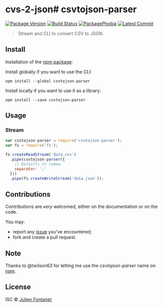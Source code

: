 # cvs-2-json# csvtojson-parser

[![Package Version](https://badgen.net/npm/v/csvtojson-parser)](https://npmjs.org/package/csvtojson-parser) [![Build Status](https://travis-ci.org/julien-f/csvtojson-parser.png?branch=master)](https://travis-ci.org/julien-f/csvtojson-parser) [![PackagePhobia](https://badgen.net/packagephobia/install/csvtojson-parser)](https://packagephobia.now.sh/result?p=csvtojson-parser) [![Latest Commit](https://badgen.net/github/last-commit/julien-f/csvtojson-parser)](https://github.com/julien-f/csvtojson-parser/commits/master)


> Stream and CLI to convert CSV to JSON.

## Install

Installation of the [npm package](https://npmjs.org/package/csvtojson-parser):

Install globally if you want to use the CLI:

```
npm install --global csvtojson-parser
```

Install locally if you want to use it as a library:

```
npm install --save csvtojson-parser
```

## Usage



### Stream

```javascript
var csvtojson-parser = require('csvtojson-parser');
var fs = require('fs');

fs.createReadStream('data.csv')
  .pipe(csvtojson-parser({
    // Defaults to comma.
    separator: ';'
  }))
  .pipe(fs.createWriteStream('data.json'));
```

## Contributions

Contributions are *very* welcomed, either on the documentation or on
the code.

You may:

- report any [issue](https://github.com/julien-f/csvtojson-parser/issues)
  you've encountered;
- fork and create a pull request.

## Note

Thanks to @twilson63 for letting me use the *csvtojson-parser* name on [npm](https://www.npmjs.org/).

## License

ISC © [Julien Fontanet](http://julien.isonoe.net)
